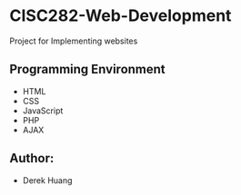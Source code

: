 # CISC282-Web-Development
Project for Implementing websites

Programming Environment
--------------------------
- HTML
- CSS
- JavaScript
- PHP
- AJAX

Author:
--------------------------
- Derek Huang
